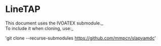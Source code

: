 # LineTAP

This document uses the IVOATEX submodule._  
To include it when cloning, use:_
 
   'git clone --recurse-submodules https://github.com/mmpcn/slapvamdc'
